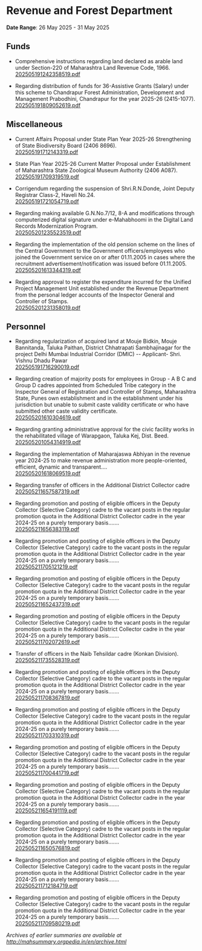 # Revenue and Forest Department

**Date Range**: 26 May 2025 - 31 May 2025


## Funds
- Comprehensive instructions regarding land declared as arable land under Section-220 of Maharashtra Land Revenue Code, 1966.\
  [202505191242358519.pdf](https://gr.maharashtra.gov.in/Site/Upload/Government%20Resolutions/English/202505191242358519.pdf)

- Regarding distribution of funds for 36-Assistive Grants (Salary) under this scheme to Chandrapur Forest Administration, Development and Management Prabodhini, Chandrapur for the year 2025-26 (2415-1077).\
  [202505191809052619.pdf](https://gr.maharashtra.gov.in/Site/Upload/Government%20Resolutions/English/202505191809052619.pdf)

## Miscellaneous
- Current Affairs Proposal under State Plan Year 2025-26 Strengthening of State Biodiversity Board (2406 8696).\
  [202505191712143319.pdf](https://gr.maharashtra.gov.in/Site/Upload/Government%20Resolutions/English/202505191712143319.pdf)

- State Plan Year 2025-26 Current Matter Proposal under Establishment of Maharashtra State Zoological Museum Authority (2406 A087).\
  [202505191709319519.pdf](https://gr.maharashtra.gov.in/Site/Upload/Government%20Resolutions/English/202505191709319519.pdf)

- Corrigendum regarding the suspension of Shri.R.N.Donde, Joint Deputy Registrar Class-2, Haveli No.24.\
  [202505191721054719.pdf](https://gr.maharashtra.gov.in/Site/Upload/Government%20Resolutions/English/202505191721054719.pdf)

- Regarding making available G.N.No.7/12, 8-A and modifications through computerized digital signature under e-Mahabhoomi in the Digital Land Records Modernization Program.\
  [202505201235523519.pdf](https://gr.maharashtra.gov.in/Site/Upload/Government%20Resolutions/English/202505201235523519.pdf)

- Regarding the implementation of the old pension scheme on the lines of the Central Government to the Government officers/employees who joined the Government service on or after 01.11.2005 in cases where the recruitment advertisement/notification was issued before 01.11.2005.\
  [202505201613344319.pdf](https://gr.maharashtra.gov.in/Site/Upload/Government%20Resolutions/English/202505201613344319.pdf)

- Regarding approval to register the expenditure incurred for the Unified Project Management Unit established under the Revenue Department from the personal ledger accounts of the Inspector General and Controller of Stamps.\
  [202505201231358019.pdf](https://gr.maharashtra.gov.in/Site/Upload/Government%20Resolutions/English/202505201231358019.pdf)

## Personnel
- Regarding regularization of acquired land at Mouje Bidkin, Mouje Bannitanda, Taluka Paithan, District Chhatrapati Sambhajinagar for the project Delhi Mumbai Industrial Corridor (DMIC) -- Applicant- Shri. Vishnu Dhadu Pawar\
  [202505191716290019.pdf](https://gr.maharashtra.gov.in/Site/Upload/Government%20Resolutions/English/202505191716290019.pdf)

- Regarding creation of majority posts for employees in Group - A  B  C  and Group D cadres appointed from Scheduled Tribe category in the Inspector General of Registration and Controller of Stamps, Maharashtra State, Punes own establishment and in the establishment under his jurisdiction but unable to submit caste validity certificate or who have submitted other caste validity certificate.\
  [202505201610304619.pdf](https://gr.maharashtra.gov.in/Site/Upload/Government%20Resolutions/English/202505201610304619.pdf)

- Regarding granting administrative approval for the civic facility works in the rehabilitated village of Warapgaon, Taluka Kej, Dist. Beed.\
  [202505201054314919.pdf](https://gr.maharashtra.gov.in/Site/Upload/Government%20Resolutions/English/202505201054314919.pdf)

- Regarding the implementation of Maharajaswa Abhiyan in the revenue year 2024-25 to make revenue administration more people-oriented, efficient, dynamic and transparent....\
  [202505201618069519.pdf](https://gr.maharashtra.gov.in/Site/Upload/Government%20Resolutions/English/202505201618069519.pdf)

- Regarding transfer of officers in the Additional District Collector cadre\
  [202505211657587319.pdf](https://gr.maharashtra.gov.in/Site/Upload/Government%20Resolutions/English/202505211657587319.pdf)

- Regarding promotion and posting of eligible officers in the Deputy Collector (Selective Category) cadre to the vacant posts in the regular promotion quota in the Additional District Collector cadre in the year 2024-25 on a purely temporary basis.......\
  [202505211656383119.pdf](https://gr.maharashtra.gov.in/Site/Upload/Government%20Resolutions/English/202505211656383119.pdf)

- Regarding promotion and posting of eligible officers in the Deputy Collector (Selective Category) cadre to the vacant posts in the regular promotion quota in the Additional District Collector cadre in the year 2024-25 on a purely temporary basis.......\
  [202505211705121219.pdf](https://gr.maharashtra.gov.in/Site/Upload/Government%20Resolutions/English/202505211705121219.pdf)

- Regarding promotion and posting of eligible officers in the Deputy Collector (Selective Category) cadre to the vacant posts in the regular promotion quota in the Additional District Collector cadre in the year 2024-25 on a purely temporary basis.......\
  [202505211652437319.pdf](https://gr.maharashtra.gov.in/Site/Upload/Government%20Resolutions/English/202505211652437319.pdf)

- Regarding promotion and posting of eligible officers in the Deputy Collector (Selective Category) cadre to the vacant posts in the regular promotion quota in the Additional District Collector cadre in the year 2024-25 on a purely temporary basis.......\
  [202505211702072619.pdf](https://gr.maharashtra.gov.in/Site/Upload/Government%20Resolutions/English/202505211702072619.pdf)

- Transfer of officers in the Naib Tehsildar cadre (Konkan Division).\
  [202505211735528319.pdf](https://gr.maharashtra.gov.in/Site/Upload/Government%20Resolutions/English/202505211735528319.pdf)

- Regarding promotion and posting of eligible officers in the Deputy Collector (Selective Category) cadre to the vacant posts in the regular promotion quota in the Additional District Collector cadre in the year 2024-25 on a purely temporary basis.......\
  [202505211708367819.pdf](https://gr.maharashtra.gov.in/Site/Upload/Government%20Resolutions/English/202505211708367819.pdf)

- Regarding promotion and posting of eligible officers in the Deputy Collector (Selective Category) cadre to the vacant posts in the regular promotion quota in the Additional District Collector cadre in the year 2024-25 on a purely temporary basis.......\
  [202505211703310319.pdf](https://gr.maharashtra.gov.in/Site/Upload/Government%20Resolutions/English/202505211703310319.pdf)

- Regarding promotion and posting of eligible officers in the Deputy Collector (Selective Category) cadre to the vacant posts in the regular promotion quota in the Additional District Collector cadre in the year 2024-25 on a purely temporary basis.......\
  [202505211700441719.pdf](https://gr.maharashtra.gov.in/Site/Upload/Government%20Resolutions/English/202505211700441719.pdf)

- Regarding promotion and posting of eligible officers in the Deputy Collector (Selective Category) cadre to the vacant posts in the regular promotion quota in the Additional District Collector cadre in the year 2024-25 on a purely temporary basis.......\
  [202505211654191119.pdf](https://gr.maharashtra.gov.in/Site/Upload/Government%20Resolutions/English/202505211654191119.pdf)

- Regarding promotion and posting of eligible officers in the Deputy Collector (Selective Category) cadre to the vacant posts in the regular promotion quota in the Additional District Collector cadre in the year 2024-25 on a purely temporary basis.......\
  [202505211650576819.pdf](https://gr.maharashtra.gov.in/Site/Upload/Government%20Resolutions/English/202505211650576819.pdf)

- Regarding promotion and posting of eligible officers in the Deputy Collector (Selective Category) cadre to the vacant posts in the regular promotion quota in the Additional District Collector cadre in the year 2024-25 on a purely temporary basis.......\
  [202505211712184719.pdf](https://gr.maharashtra.gov.in/Site/Upload/Government%20Resolutions/English/202505211712184719.pdf)

- Regarding promotion and posting of eligible officers in the Deputy Collector (Selective Category) cadre to the vacant posts in the regular promotion quota in the Additional District Collector cadre in the year 2024-25 on a purely temporary basis.......\
  [202505211709580219.pdf](https://gr.maharashtra.gov.in/Site/Upload/Government%20Resolutions/English/202505211709580219.pdf)


*Archives of earlier summaries are available at http://mahsummary.orgpedia.in/en/archive.html*